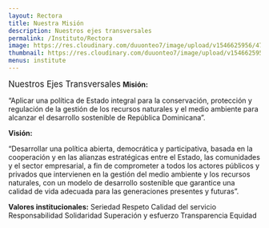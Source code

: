 ```yaml
---
layout: Rectora
title: Nuestra Misión
description: Nuestros ejes transversales
permalink: /Instituto/Rectora
image: https://res.cloudinary.com/duuonteo7/image/upload/v1546625956/47015837_198593964405984_6524636921325420544_n.jpg
thumbnail: https://res.cloudinary.com/duuonteo7/image/upload/v1546625956/47015837_198593964405984_6524636921325420544_n.jpg
menus: institute
---
```

<BIG>Nuestros Ejes Transversales</BIG>
<b>Misión: </b>

“Aplicar una política de Estado integral para la conservación, protección y regulación de la gestión de los recursos naturales y el medio ambiente para alcanzar el desarrollo sostenible de República Dominicana”.


<b>Visión: </b>

“Desarrollar una política abierta, democrática y participativa, basada en la cooperación y en las alianzas estratégicas entre el Estado, las comunidades y el sector empresarial, a fin de comprometer a todos los actores públicos y privados que intervienen en la gestión del medio ambiente y los recursos naturales, con un modelo de desarrollo sostenible que garantice una calidad de vida adecuada para las generaciones presentes y futuras”.


<b>Valores institucionales:</b>
Seriedad
Respeto
Calidad del servicio
Responsabilidad
Solidaridad
Superación y esfuerzo
Transparencia
Equidad

    




